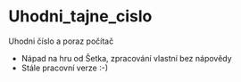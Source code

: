# Uhodni_tajne_cislo
Uhodni číslo a poraz počítač


* Nápad na hru od Šetka, zpracování vlastní bez nápovědy
* Stále pracovní verze :-) 
